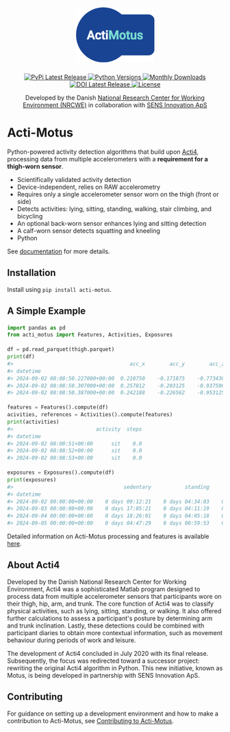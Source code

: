 <h1 align="center">
  <a href="https://github.com/acti-motus/acti-motus">
    <img src="https://github.com/acti-motus/acti-motus/blob/main/docs/acti-motus.png?raw=true" alt="Acti-Motus Logo" height="128px">
  </a>
</h1>

<div align="center">
  <a href="https://pypi.org/project/acti-motus/">
    <img src="https://img.shields.io/pypi/v/acti-motus" alt="PyPi Latest Release"/>
  </a>
  <a href="https://pypi.org/project/acti-motus/">
    <img src="https://img.shields.io/pypi/pyversions/acti-motus.svg" alt="Python Versions"/>
  </a>
  <a href="https://pepy.tech/projects/acti-motus">
    <img src="https://static.pepy.tech/badge/acti-motus/month" alt="Monthly Downloads"/>
  </a>
  <a href="#">
    <img src="#" alt="DOI Latest Release"/>
  </a>
  <a href="https://github.com/acti-motus/acti-motus/blob/main/LICENSE">
    <img src="https://img.shields.io/github/license/acti-motus/acti-motus.svg" alt="License"/>
  </a>
</div>

<div align="center">
  <p>Developed by the Danish <a href="https://nfa.dk/en">National Research Center for Working Environment (NRCWE)</a> in collaboration with <a href="https://www.sens.dk/en/">SENS Innovation ApS</a></p>
</div>


# Acti-Motus

Python-powered activity detection algorithms that build upon [Acti4](https://github.com/motus-nfa/Acti4), processing data from multiple accelerometers with a **requirement for a thigh-worn sensor**.

- Scientifically validated activity detection
- Device-independent, relies on RAW accelerometry
- Requires only a single accelerometer sensor worn on the thigh (front or side)
- Detects activities: lying, sitting, standing, walking, stair climbing, and bicycling
- An optional back-worn sensor enhances lying and sitting detection
- A calf-worn sensor detects squatting and kneeling
- Python

See [documentation](#) for more details.

## Installation

Install using `pip install acti-motus`.

## A Simple Example
```python
import pandas as pd
from acti_motus import Features, Activities, Exposures

df = pd.read_parquet(thigh.parquet)
print(df)
#>                                      acc_x        acc_y        acc_z
#> datetime  
#> 2024-09-02 08:08:50.227000+00:00  0.218750    -0.171875    -0.773438
#> 2024-09-02 08:08:50.307000+00:00  0.257812    -0.203125    -0.937500
#> 2024-09-02 08:08:50.387000+00:00  0.242188    -0.226562    -0.953125

features = Features().compute(df)
acivities, references = Activities().compute(features)
print(activities)
#>                           activity  steps
#> datetime  
#> 2024-09-02 08:08:51+00:00      sit    0.0
#> 2024-09-02 08:08:52+00:00      sit    0.0
#> 2024-09-02 08:08:53+00:00      sit    0.0

exposures = Exposures().compute(df)
print(exposures)
#>                                    sedentary           standing            on_feet
#> datetime  
#> 2024-09-02 00:00:00+00:00    0 days 09:12:21    0 days 04:34:03    0 days 01:26:00
#> 2024-09-03 00:00:00+00:00    0 days 17:05:21    0 days 04:11:19    0 days 01:30:02
#> 2024-09-04 00:00:00+00:00    0 days 18:26:01    0 days 04:05:18    0 days 00:46:19
#> 2024-09-05 00:00:00+00:00    0 days 04:47:29    0 days 00:59:53    0 days 00:08:28
```

Detailed information on Acti-Motus processing and features is available [here](#).

## About Acti4

Developed by the Danish National Research Center for Working Environment, Acti4 was a sophisticated Matlab program designed to process data from multiple accelerometer sensors that participants wore on their thigh, hip, arm, and trunk. The core function of Acti4 was to classify physical activities, such as lying, sitting, standing, or walking. It also offered further calculations to assess a participant's posture by determining arm and trunk inclination. Lastly, these detections could be combined with participant diaries to obtain more contextual information, such as movement behaviour during periods of work and leisure.

The development of Acti4 concluded in July 2020 with its final release. Subsequently, the focus was redirected toward a successor project: rewriting the original Acti4 algorithm in Python. This new initiative, known as Motus, is being developed in partnership with SENS Innovation ApS.

## Contributing

For guidance on setting up a development environment and how to make a contribution to Acti-Motus, see [Contributing to Acti-Motus](#).

